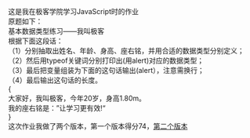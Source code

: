 这是我在极客学院学习JavaScript时的作业  
原题如下：  
基本数据类型练习——我叫极客  
根据下面这段话：  
（1）分别抽取出姓名、年龄、身高、座右铭，并用合适的数据类型分别定义；  
（2）然后用typeof关键词分别打印出(用alert)对应的数据类型；  
（3）最后把变量组装为下面的这句话输出(alert），注意需换行；  
（4）最后输出这句话的长度。  
{  
大家好，我叫极客，今年20岁，身高1.80m。  
我的座右铭是：”让学习更有效!“  
}  
这次作业我做了两个版本，第一个版本得分74，[第二个版本](homework-v2.html)